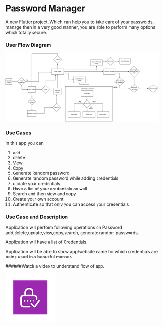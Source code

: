 # Password Manager
A new Flutter project. Which can help you to take care of your passwords, manage then in a very good manner, you are able to perform many options which totally secure.

### User Flow Diagram

![](image/user_flow_diagram.png)

### Use Cases
In this app you can
1. add
2. delete
3. View
4. Copy
5. Generate Random password 
6. Generate random password while adding credentials
7. update your credentials.
8. Have a list of your credentials as well
9. Search and then view and copy
10. Create your own account
11. Authenticate so that only you can access your credentials

### Use Case and Description

Application will perform following operations on Password add,delete,update,view,copy,search, generate random passwords.

Application will have a list of Credentials.

Application will be able to show app/website name for which credentials are being used in a beautiful manner.



######Watch a video to understand flow of app.

[![Watch the video](image/ic_launcher_foreground.png)](https://www.youtube.com/watch?v=Rr890cZD4Xs)




